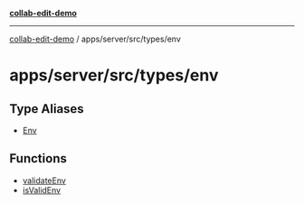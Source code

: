 [**collab-edit-demo**](../../../../../README.md)

***

[collab-edit-demo](../../../../../README.md) / apps/server/src/types/env

# apps/server/src/types/env

## Type Aliases

- [Env](type-aliases/Env.md)

## Functions

- [validateEnv](functions/validateEnv.md)
- [isValidEnv](functions/isValidEnv.md)
